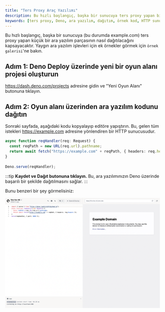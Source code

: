 ```yaml
---
title: "Ters Proxy Araç Yazılımı"
description: Bu hızlı başlangıç, başka bir sunucuya ters proxy yapan bir ara yazılım parçasının nasıl dağıtılacağını açıklamaktadır. Adım adım talimatlar ve örneklerle, hızlı bir şekilde uygulamanızı dağıtabilirsiniz.
keywords: [ters proxy, Deno, ara yazılım, dağıtım, örnek kod, HTTP sunucu]
---
```


Bu hızlı başlangıç, başka bir sunucuya (bu durumda example.com) ters proxy yapan küçük bir ara yazılım parçasının nasıl dağıtılacağını kapsayacaktır. Yaygın ara yazılım işlevleri için ek örnekler görmek için `örnek galerisi`'ne bakın.

## **Adım 1:** Deno Deploy üzerinde yeni bir oyun alanı projesi oluşturun

https://dash.deno.com/projects adresine gidin ve "Yeni Oyun Alanı" butonuna tıklayın.

## **Adım 2:** Oyun alanı üzerinden ara yazılım kodunu dağıtın

Sonraki sayfada, aşağıdaki kodu kopyalayıp editöre yapıştırın. Bu, gelen tüm istekleri https://example.com adresine yönlendiren bir HTTP sunucusudur.

```ts
async function reqHandler(req: Request) {
  const reqPath = new URL(req.url).pathname;
  return await fetch("https://example.com" + reqPath, { headers: req.headers });
}

Deno.serve(reqHandler);
```

:::tip
**Kaydet ve Dağıt butonuna tıklayın.** Bu, ara yazılımınızın Deno üzerinde başarılı bir şekilde dağıtılmasını sağlar.
:::

Bunu benzeri bir şey görmelisiniz:

![image](../../../images/cikti/denoland/deploy/docs-images/proxy_to_example.png)